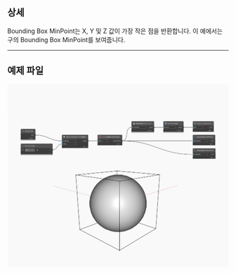 ## 상세
Bounding Box MinPoint는 X, Y 및 Z 값이 가장 작은 점을 반환합니다. 이 예에서는 구의 Bounding Box MinPoint를 보여줍니다.
___
## 예제 파일

![MinPoint](./Autodesk.DesignScript.Geometry.BoundingBox.MinPoint_img.jpg)

